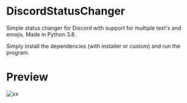 # DiscordStatusChanger
Simple status changer for Discord with support for multiple text's and emojis. Made in Python 3.8.

Simply install the dependencies (with installer or custom) and run the program.

# Preview

![xx](https://user-images.githubusercontent.com/74628243/115158931-ac1ec600-a05e-11eb-8f48-dd12bf5ef933.png)

